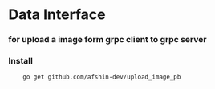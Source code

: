 # Data Interface
### for upload a image form grpc client to grpc server 

### Install
```shell
    go get github.com/afshin-dev/upload_image_pb
```